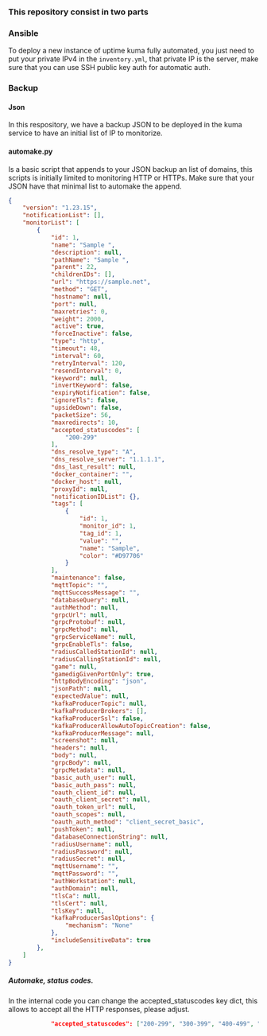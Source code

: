 ### This repository consist in two parts

### Ansible

To deploy a new instance of uptime kuma fully automated, you just need to put your private 
IPv4 in the ```inventory.yml```, that private IP is the server, make sure that you can use
SSH public key auth for automatic auth.

### Backup
#### Json

In this respository, we have a backup JSON to be deployed in the kuma service to have an initial
list of IP to monitorize.


#### automake.py

Is a basic script that appends to your JSON backup an list of domains, this scripts is initially limited
to monitoring HTTP or HTTPs. Make sure that your JSON have that minimal list to automake the append.


```json
{
    "version": "1.23.15",
    "notificationList": [],
    "monitorList": [
        {
            "id": 1,
            "name": "Sample ",
            "description": null,
            "pathName": "Sample ",
            "parent": 22,
            "childrenIDs": [],
            "url": "https://sample.net",
            "method": "GET",
            "hostname": null,
            "port": null,
            "maxretries": 0,
            "weight": 2000,
            "active": true,
            "forceInactive": false,
            "type": "http",
            "timeout": 48,
            "interval": 60,
            "retryInterval": 120,
            "resendInterval": 0,
            "keyword": null,
            "invertKeyword": false,
            "expiryNotification": false,
            "ignoreTls": false,
            "upsideDown": false,
            "packetSize": 56,
            "maxredirects": 10,
            "accepted_statuscodes": [
                "200-299"
            ],
            "dns_resolve_type": "A",
            "dns_resolve_server": "1.1.1.1",
            "dns_last_result": null,
            "docker_container": "",
            "docker_host": null,
            "proxyId": null,
            "notificationIDList": {},
            "tags": [
                {
                    "id": 1,
                    "monitor_id": 1,
                    "tag_id": 1,
                    "value": "",
                    "name": "Sample",
                    "color": "#D97706"
                }
            ],
            "maintenance": false,
            "mqttTopic": "",
            "mqttSuccessMessage": "",
            "databaseQuery": null,
            "authMethod": null,
            "grpcUrl": null,
            "grpcProtobuf": null,
            "grpcMethod": null,
            "grpcServiceName": null,
            "grpcEnableTls": false,
            "radiusCalledStationId": null,
            "radiusCallingStationId": null,
            "game": null,
            "gamedigGivenPortOnly": true,
            "httpBodyEncoding": "json",
            "jsonPath": null,
            "expectedValue": null,
            "kafkaProducerTopic": null,
            "kafkaProducerBrokers": [],
            "kafkaProducerSsl": false,
            "kafkaProducerAllowAutoTopicCreation": false,
            "kafkaProducerMessage": null,
            "screenshot": null,
            "headers": null,
            "body": null,
            "grpcBody": null,
            "grpcMetadata": null,
            "basic_auth_user": null,
            "basic_auth_pass": null,
            "oauth_client_id": null,
            "oauth_client_secret": null,
            "oauth_token_url": null,
            "oauth_scopes": null,
            "oauth_auth_method": "client_secret_basic",
            "pushToken": null,
            "databaseConnectionString": null,
            "radiusUsername": null,
            "radiusPassword": null,
            "radiusSecret": null,
            "mqttUsername": "",
            "mqttPassword": "",
            "authWorkstation": null,
            "authDomain": null,
            "tlsCa": null,
            "tlsCert": null,
            "tlsKey": null,
            "kafkaProducerSaslOptions": {
                "mechanism": "None"
            },
            "includeSensitiveData": true
        },
    ]
}
```


##### Automake, status codes.

In the internal code you can change the accepted_statuscodes key dict, this allows to accept 
all the HTTP responses, please adjust.

```json
            "accepted_statuscodes": ["200-299", "300-399", "400-499", "500-599"],

```
